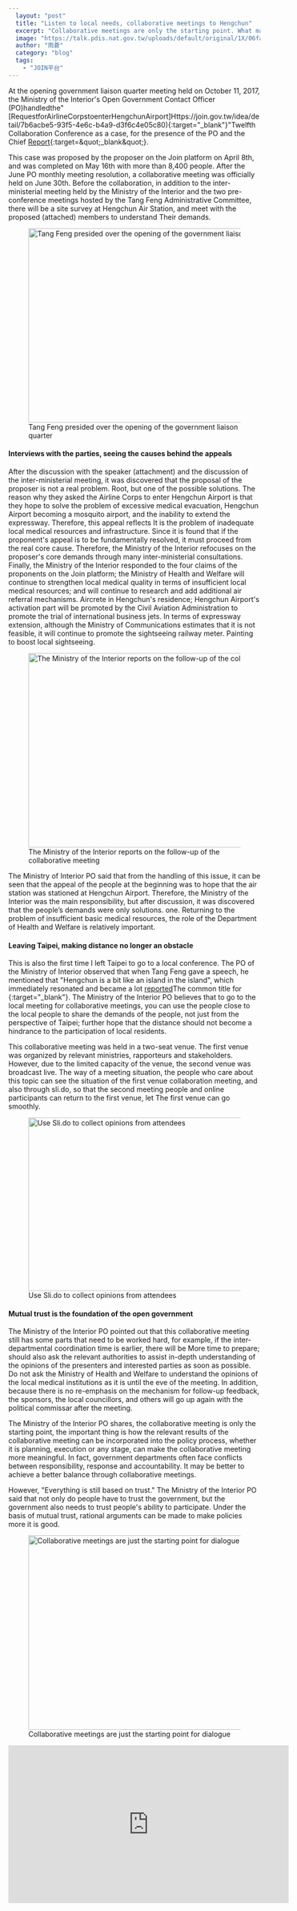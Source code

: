 ```yaml
---
  layout: "post"
  title: "Listen to local needs, collaborative meetings to Hengchun"
  excerpt: "Collaborative meetings are only the starting point. What matters is how the results of collaborative meetings can be incorporated into the policy process, whether it is planning, execution or any stage, to make the collaborative meeting more meaningful."
  image: "https://talk.pdis.nat.gov.tw/uploads/default/original/1X/06fa7cc8504db40cfac266a5b535db71b7da684a.jpg"
  author: "雨蒼"
  category: "blog"
  tags: 
    - "JOIN平台"
---
```



At the opening government liaison quarter meeting held on October 11, 2017, the Ministry of the Interior&#39;s Open Government Contact Officer (PO)handledthe&quot;[RequestforAirlineCorpstoenterHengchunAirport]Https://join.gov.tw/idea/detail/7b6acbe5-93f5-4e6c-b4a9-d3f6c4e05c80){:target=&quot;_blank&quot;}&quot;Twelfth Collaboration Conference as a case, for the presence of the PO and the Chief [Report](https://issuu.com/pdis.tw/docs/20171011________________){:target=&quot;_blank&quot;}. 

This case was proposed by the proposer on the Join platform on April 8th, and was completed on May 16th with more than 8,400 people. After the June PO monthly meeting resolution, a collaborative meeting was officially held on June 30th. Before the collaboration, in addition to the inter-ministerial meeting held by the Ministry of the Interior and the two pre-conference meetings hosted by the Tang Feng Administrative Committee, there will be a site survey at Hengchun Air Station, and meet with the proposed (attached) members to understand Their demands. 

 <figure> 
 <img src="https://talk.pdis.nat.gov.tw/uploads/default/original/1X/09ad3c93010629ee0422d5c6eccc331f163901b7.JPG" width="690" height="388" alt="Tang Feng presided over the opening of the government liaison quarter"> 
 <figcaption> Tang Feng presided over the opening of the government liaison quarter </figcaption> 
 </figure> 

#### Interviews with the parties, seeing the causes behind the appeals

After the discussion with the speaker (attachment) and the discussion of the inter-ministerial meeting, it was discovered that the proposal of the proposer is not a real problem. Root, but one of the possible solutions. The reason why they asked the Airline Corps to enter Hengchun Airport is that they hope to solve the problem of excessive medical evacuation, Hengchun Airport becoming a mosquito airport, and the inability to extend the expressway. Therefore, this appeal reflects It is the problem of inadequate local medical resources and infrastructure. Since it is found that if the proponent&#39;s appeal is to be fundamentally resolved, it must proceed from the real core cause. Therefore, the Ministry of the Interior refocuses on the proposer&#39;s core demands through many inter-ministerial consultations. Finally, the Ministry of the Interior responded to the four claims of the proponents on the Join platform; the Ministry of Health and Welfare will continue to strengthen local medical quality in terms of insufficient local medical resources; and will continue to research and add additional air referral mechanisms. Aircrete in Hengchun&#39;s residence; Hengchun Airport&#39;s activation part will be promoted by the Civil Aviation Administration to promote the trial of international business jets. In terms of expressway extension, although the Ministry of Communications estimates that it is not feasible, it will continue to promote the sightseeing railway meter. Painting to boost local sightseeing. 

 <figure> 
 <img src="https://talk.pdis.nat.gov.tw/uploads/default/original/1X/2d3f72d3584856ca06a4afedd0b0418ba69f69a9.JPG" width="690" height="388" alt="The Ministry of the Interior reports on the follow-up of the collaborative meeting"> 
 <figcaption> The Ministry of the Interior reports on the follow-up of the collaborative meeting </figcaption> 
 </figure> 

The Ministry of Interior PO said that from the handling of this issue, it can be seen that the appeal of the people at the beginning was to hope that the air station was stationed at Hengchun Airport. Therefore, the Ministry of the Interior was the main responsibility, but after discussion, it was discovered that the people’s demands were only solutions. one. Returning to the problem of insufficient basic medical resources, the role of the Department of Health and Welfare is relatively important. 

#### Leaving Taipei, making distance no longer an obstacle

This is also the first time I left Taipei to go to a local conference. The PO of the Ministry of Interior observed that when Tang Feng gave a speech, he mentioned that &quot;Hengchun is a bit like an island in the island&quot;, which immediately resonated and became a lot [reported](http://news.ltn.com.tw/news/politics/breakingnews/2116499)The common title for {:target=&quot;_blank&quot;}. The Ministry of the Interior PO believes that to go to the local meeting for collaborative meetings, you can use the people close to the local people to share the demands of the people, not just from the perspective of Taipei; further hope that the distance should not become a hindrance to the participation of local residents. 

This collaborative meeting was held in a two-seat venue. The first venue was organized by relevant ministries, rapporteurs and stakeholders. However, due to the limited capacity of the venue, the second venue was broadcast live. The way of a meeting situation, the people who care about this topic can see the situation of the first venue collaboration meeting, and also through sli.do, so that the second meeting people and online participants can return to the first venue, let The first venue can go smoothly. 

 <figure> 
 <img src="https://talk.pdis.nat.gov.tw/uploads/default/original/1X/6827611832a023891469c85146200f44678a830e.jpg" width="690" height="346" alt="Use Sli.do to collect opinions from attendees"> 
 <figcaption> Use Sli.do to collect opinions from attendees </figcaption> 
 </figure> 

#### Mutual trust is the foundation of the open government

The Ministry of the Interior PO pointed out that this collaborative meeting still has some parts that need to be worked hard, for example, if the inter-departmental coordination time is earlier, there will be More time to prepare; should also ask the relevant authorities to assist in-depth understanding of the opinions of the presenters and interested parties as soon as possible. Do not ask the Ministry of Health and Welfare to understand the opinions of the local medical institutions as it is until the eve of the meeting. In addition, because there is no re-emphasis on the mechanism for follow-up feedback, the sponsors, the local councillors, and others will go up again with the political commissar after the meeting. 

The Ministry of the Interior PO shares, the collaborative meeting is only the starting point, the important thing is how the relevant results of the collaborative meeting can be incorporated into the policy process, whether it is planning, execution or any stage, can make the collaborative meeting more meaningful. In fact, government departments often face conflicts between responsibility, response and accountability. It may be better to achieve a better balance through collaborative meetings. 

However, &quot;Everything is still based on trust.&quot; The Ministry of the Interior PO said that not only do people have to trust the government, but the government also needs to trust people&#39;s ability to participate. Under the basis of mutual trust, rational arguments can be made to make policies more it is good. 

 <figure> 
 <img src="https://talk.pdis.nat.gov.tw/uploads/default/original/1X/06fa7cc8504db40cfac266a5b535db71b7da684a.jpg" width="690" height="388" alt="Collaborative meetings are just the starting point for dialogue"> 
 <figcaption> Collaborative meetings are just the starting point for dialogue </figcaption> 
 </figure> 

 <iframe width="560" height="315" src="https://www.youtube.com/embed/PUjIJr9gEZk" frameborder="0" allowfullscreen></iframe> 
